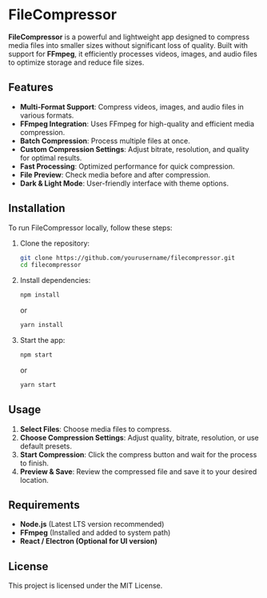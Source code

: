# FileCompressor

**FileCompressor** is a powerful and lightweight app designed to compress media files into smaller sizes without significant loss of quality. Built with support for **FFmpeg**, it efficiently processes videos, images, and audio files to optimize storage and reduce file sizes.

## Features

- **Multi-Format Support**: Compress videos, images, and audio files in various formats.
- **FFmpeg Integration**: Uses FFmpeg for high-quality and efficient media compression.
- **Batch Compression**: Process multiple files at once.
- **Custom Compression Settings**: Adjust bitrate, resolution, and quality for optimal results.
- **Fast Processing**: Optimized performance for quick compression.
- **File Preview**: Check media before and after compression.
- **Dark & Light Mode**: User-friendly interface with theme options.

## Installation

To run FileCompressor locally, follow these steps:

1. Clone the repository:
   ```bash
   git clone https://github.com/yourusername/filecompressor.git
   cd filecompressor
   ```

2. Install dependencies:
   ```bash
   npm install
   ```
   or
   ```bash
   yarn install
   ```

3. Start the app:
   ```bash
   npm start
   ```
   or
   ```bash
   yarn start
   ```

## Usage

1. **Select Files**: Choose media files to compress.
2. **Choose Compression Settings**: Adjust quality, bitrate, resolution, or use default presets.
3. **Start Compression**: Click the compress button and wait for the process to finish.
4. **Preview & Save**: Review the compressed file and save it to your desired location.

## Requirements

- **Node.js** (Latest LTS version recommended)
- **FFmpeg** (Installed and added to system path)
- **React / Electron (Optional for UI version)**

## License

This project is licensed under the MIT License.
